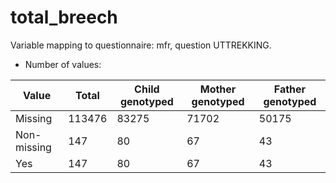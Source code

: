 # total_breech
Variable mapping to questionnaire: mfr, question UTTREKKING.
- Number of values:

| Value | Total | Child genotyped | Mother genotyped | Father genotyped |
| ----- | ----- | --------------- | ---------------- | ---------------- |
| Missing | 113476 | 83275 | 71702 | 50175 |
| Non-missing | 147 | 80 | 67 | 43 |
| Yes | 147 | 80 | 67 |43 |



